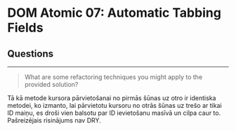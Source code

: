 # DOM Atomic 07: Automatic Tabbing Fields

## Questions

---

> What are some refactoring techniques you might apply to the provided solution?

Tā kā metode kursora pārvietošanai no pirmās šūnas uz otro ir identiska metodei, ko izmanto, lai pārvietotu kursoru no otrās šūnas uz trešo ar tikai ID maiņu, es droši vien balsotu par ID ievietošanu masīvā un cilpa caur to. Pašreizējais risinājums nav DRY.